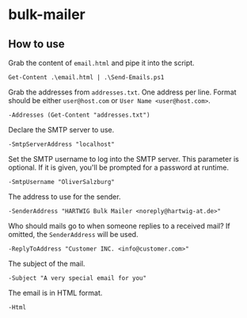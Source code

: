 bulk-mailer
===========

How to use
----------

Grab the content of `email.html` and pipe it into the script.

    Get-Content .\email.html | .\Send-Emails.ps1 

Grab the addresses from `addresses.txt`. One address per line. Format should be either `user@host.com` or `User Name <user@host.com>`.

    -Addresses (Get-Content "addresses.txt") 
  
Declare the SMTP server to use.
  
    -SmtpServerAddress "localhost"

Set the SMTP username to log into the SMTP server. This parameter is optional. If it is given, you'll be prompted for a password at runtime.

    -SmtpUsername "OliverSalzburg" 

The address to use for the sender.

    -SenderAddress "HARTWIG Bulk Mailer <noreply@hartwig-at.de>"

Who should mails go to when someone replies to a received mail? If omitted, the `SenderAddress` will be used.

    -ReplyToAddress "Customer INC. <info@customer.com>"

The subject of the mail.

    -Subject "A very special email for you"

The email is in HTML format.

    -Html
